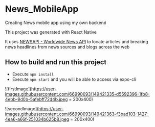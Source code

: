 # News_MobileApp
Creating News mobile app using my own backend

This project was generated with React Native

It uses [NEWSAPI - Worldwide News API](https://newsapi.org/) to locate articles and breaking news headlines from news sources and blogs across the web

## How to build and run this project

  * Execute `npm install`
  * Execute `npm start` and you will be able to access via expo-cli

![firstImage](https://user-images.githubusercontent.com/66990093/149421335-d5592396-1fb8-4ebb-9d0b-5afebff72d4b.jpeg = 200x400)



![secondImage](https://user-images.githubusercontent.com/66990093/149421363-f3bad103-1427-4ea6-a66f-251034b625b8.jpeg = 200x400)

